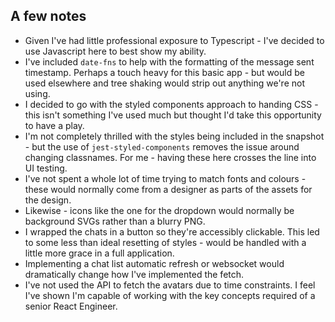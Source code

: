 ## A few notes

- Given I've had little professional exposure to Typescript - I've decided to use Javascript here to best show my ability. 
- I've included `date-fns` to help with the formatting of the message sent timestamp. Perhaps a touch heavy for this basic app - but would be used elsewhere and tree shaking would strip out anything we're not using. 
- I decided to go with the styled components approach to handing CSS - this isn't something I've used much but thought I'd take this opportunity to have a play. 
- I'm not completely thrilled with the styles being included in the snapshot - but the use of `jest-styled-components` removes the issue around changing classnames. For me - having these here crosses the line into UI testing. 
- I've not spent a whole lot of time trying to match fonts and colours - these would normally come from a designer as parts of the assets for the design.
- Likewise - icons like the one for the dropdown would normally be background SVGs rather than a blurry PNG. 
- I wrapped the chats in a button so they're accessibly clickable. This led to some less than ideal resetting of styles - would be handled with a little more grace in a full application. 
- Implementing a chat list automatic refresh or websocket would dramatically change how I've implemented the fetch. 
- I've not used the API to fetch the avatars due to time constraints. I feel I've shown I'm capable of working with the key concepts required of a senior React Engineer. 